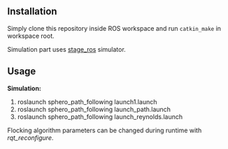 
## Installation
Simply clone this repository inside ROS workspace and run `catkin_make` in workspace root.

Simulation part uses [stage_ros](http://wiki.ros.org/stage_ros) simulator.


## Usage
**Simulation:**
1. roslaunch sphero_path_following launch1.launch
1. roslaunch sphero_path_following launch_path.launch 
1. roslaunch sphero_path_following launch_reynolds.launch 


Flocking algorithm parameters can be changed during runtime with _rqt_reconfigure_.

